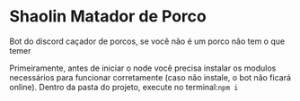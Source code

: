 # Shaolin Matador de Porco
Bot do discord caçador de porcos, se você não é um porco não tem o que temer

Primeiramente, antes de iniciar o node você precisa instalar os modulos necessários para funcionar corretamente (caso não instale, o bot não ficará online).
Dentro da pasta do projeto, execute no terminal:```npm i```
